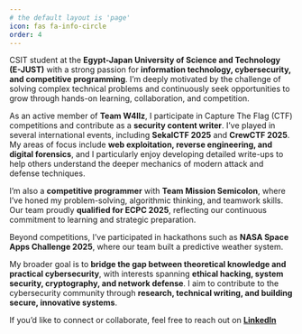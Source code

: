 ```yaml
---
# the default layout is 'page'
icon: fas fa-info-circle
order: 4
---
```


CSIT student at the **Egypt-Japan University of Science and Technology (E-JUST)** with a strong passion for **information technology, cybersecurity, and competitive programming**. I’m deeply motivated by the challenge of solving complex technical problems and continuously seek opportunities to grow through hands-on learning, collaboration, and competition.

As an active member of **Team W4llz**, I participate in Capture The Flag (CTF) competitions and contribute as a **security content writer**. I’ve played in several international events, including **SekaICTF 2025** and **CrewCTF 2025**. My areas of focus include **web exploitation, reverse engineering, and digital forensics**, and I particularly enjoy developing detailed write-ups to help others understand the deeper mechanics of modern attack and defense techniques.

I’m also a **competitive programmer** with **Team Mission Semicolon**, where I’ve honed my problem-solving, algorithmic thinking, and teamwork skills. Our team proudly **qualified for ECPC 2025**, reflecting our continuous commitment to learning and strategic preparation.

Beyond competitions, I’ve participated in hackathons such as **NASA Space Apps Challenge 2025**, where our team built a predictive weather system.

My broader goal is to **bridge the gap between theoretical knowledge and practical cybersecurity**, with interests spanning **ethical hacking, system security, cryptography, and network defense**. I aim to contribute to the cybersecurity community through **research, technical writing, and building secure, innovative systems**.

If you’d like to connect or collaborate, feel free to reach out on [**LinkedIn**](https://www.linkedin.com/in/kamalhegazi/)